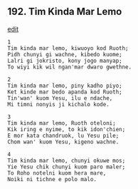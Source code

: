 
## 192.  Tim Kinda Mar Lemo
[edit](https://docs.google.com/document/d/1_Q_ix81rHmX2TzTEQ4O_KuqbxIhjzLtd/edit?mode=html)



    1
    Tim kinda mar lemo, kiwuoyo kod Ruoth;
    Pidh chunyi gi wachne, kibedo kuome;
    Lalri gi jokristo, kony jogo manyap;
    To wiyi kik wil ngan'mar dwaro gwethne.

    2
    Tim kinda mar lemo, piny kadho piyo;
    Ket kinde mar bedo apanda kod Ruoth;
    Tin'wan' kuom Yesu, ilu e ndache,
    Mi timni nonyis ji kichalo kode.

    3
    Tim kinda mar lemo, Ruoth oteloni;
    Kik iring e nyime, to kik idon'chien;
    E mor kata chandruok, lu Yesu pile;
    Chom wan' kuom Yesu, kigeno wachne.

    4
    Tim kinda mar lemo, chunyi okuwe mos;
    Yie Yesu chik chunyi kuom paro maler;
    To Roho notelni kuom hera mare,
    Noiki ni tichne e polo malo.

